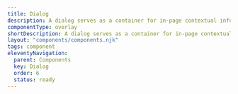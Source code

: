 ```yaml
---
title: Dialog
description: A dialog serves as a container for in-page contextual information or actions, allowing users to confirm or cancel tasks without navigating away from the current page.
componentType: overlay
shortDescription: A dialog serves as a container for in-page contextual information or actions.
layout: "components/components.njk"
tags: component
eleventyNavigation:
  parent: Components
  key: Dialog
  order: 6
  status: ready
---
```


